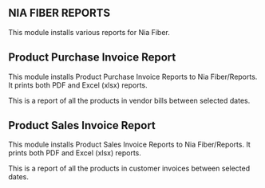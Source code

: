 NIA FIBER REPORTS
--------

This module installs various reports for Nia Fiber.

Product Purchase Invoice Report
--------

This module installs Product Purchase Invoice Reports to Nia Fiber/Reports.
It prints both PDF and Excel (xlsx) reports.

This is a report of all the products in vendor bills between selected dates.


Product Sales Invoice Report
--------

This module installs Product Sales Invoice Reports to Nia Fiber/Reports.
It prints both PDF and Excel (xlsx) reports.

This is a report of all the products in customer invoices between selected dates.
